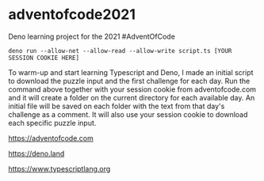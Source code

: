 # adventofcode2021
Deno learning project for the 2021 #AdventOfCode

```
deno run --allow-net --allow-read --allow-write script.ts [YOUR SESSION COOKIE HERE]
```
To warm-up and start learning Typescript and Deno, I made an initial script to download the puzzle input and the first challenge for each day. Run the command above together with your session cookie from adventofcode.com and it will create a folder on the current directory for each available day. An initial file will be saved on each folder with the text from that day's challenge as a comment. It will also use your session cookie to download each specific puzzle input.

https://adventofcode.com

https://deno.land

https://www.typescriptlang.org
